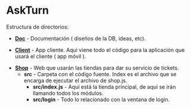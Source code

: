 # AskTurn

Estructura de directorios:
+ __[Doc](https://github.com/victorgg1993/AskTurn/tree/master/doc)__ - Documentación ( diseños de la DB, ideas, etc).

+ __[Client](https://github.com/victorgg1993/AskTurn/tree/master/client)__ - App cliente. Aquí viene todo el código para la aplicación que usará el cliente ( app móvil ).

- __[Shop](https://github.com/victorgg1993/AskTurn/tree/master/shop)__ - Web que usarán las tiendas para dar su servicio de tickets.
    + __src__ - Carpeta con el código fuente. Index es el archivo que se encarga de ejecutar el archivo de shop.js.
        + __src/index.js__ - Aquí está la tienda principal, de aquí se irán llamando todos los módulos.
        + __src/login__ - Todo lo relacionado con la ventana de login.
